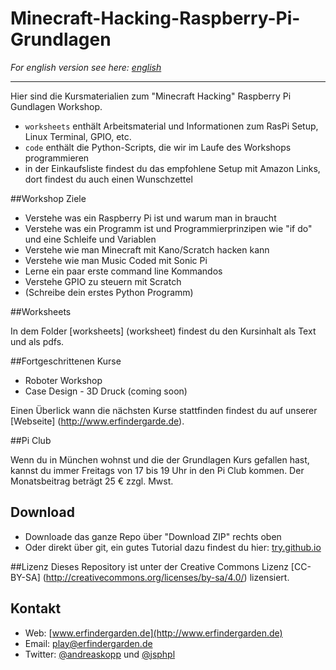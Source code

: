 # Minecraft-Hacking-Raspberry-Pi-Grundlagen

*For english version see here: [english](english)*

---

Hier sind die Kursmaterialien zum "Minecraft Hacking" Raspberry Pi Gundlagen Workshop.

* `worksheets` enthält Arbeitsmaterial und Informationen zum RasPi Setup, Linux Terminal, GPIO, etc.
* `code` enthält die Python-Scripts, die wir im Laufe des Workshops programmieren
* in der Einkaufsliste findest du das empfohlene Setup mit Amazon Links, dort findest du auch einen Wunschzettel

##Workshop Ziele

* Verstehe was ein Raspberry Pi ist und warum man in braucht
* Verstehe was ein Programm ist und Programmierprinzipen wie "if do" und eine Schleife und Variablen 
* Verstehe wie man Minecraft mit Kano/Scratch hacken kann
* Verstehe wie man Music Coded mit Sonic Pi
* Lerne ein paar erste command line Kommandos
* Verstehe GPIO zu steuern mit Scratch
* (Schreibe dein erstes Python Programm)

##Worksheets

In dem Folder [worksheets] (worksheet) findest du den Kursinhalt als Text und als pdfs. 

##Fortgeschrittenen Kurse

* Roboter Workshop
* Case Design - 3D Druck (coming soon)

Einen Überlick wann die nächsten Kurse stattfinden findest du auf unserer [Webseite] (http://www.erfindergarde.de). 

##Pi Club

Wenn du in München wohnst und die der Grundlagen Kurs gefallen hast, kannst du immer Freitags von 17 bis 19 Uhr in den Pi Club kommen. Der Monatsbeitrag beträgt 25 € zzgl. Mwst.  


## Download

* Downloade das ganze Repo über "Download ZIP" rechts oben
* Oder direkt über git, ein gutes Tutorial dazu findest du hier: [try.github.io](https://try.github.io)

##Lizenz
Dieses Repository ist unter der Creative Commons Lizenz [CC-BY-SA] (http://creativecommons.org/licenses/by-sa/4.0/) lizensiert. 


## Kontakt

* Web: [www.erfindergarden.de](http://www.erfindergarden.de)
* Email: [play@erfindergarden.de](mailto:play@erfindergarden.de)
* Twitter: [@andreaskopp](https://twitter.com/andreaskopp) und [@jsphpl](https://twitter.com/jsphpl)